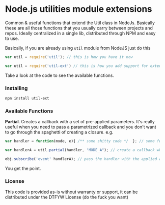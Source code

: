 Node.js utilities module extensions
===================================

Common &amp; useful functions that extend the Util class in NodeJs. Basically these are all those functions that you usually 
carry between projects and repos. Ideally centralized in a single lib, distributed through NPM and easy to use.

Basically, if you are already using `util` module from NodeJS just do this


``` javascript
var util = require('util'); // this is how you have it now

var util = require('util-ext') // this is how you add support for extended util functions 
```

Take a look at the code to see the available functions.


### Installing 

``` bash 
npm install util-ext
```

### Available Functions

__Partial__. Creates a callback with a set of pre-applied parameters. It's really useful when you need to pass 
a parametrized callback and you don't want to go through the spaghetti of creating a closure. e.g.

``` javascript
var handler = function(mode, e){ /** some shitty code */  }; // some function with 2 args

var handlerA = util.partial(handler, "MODE_A"); // create a callback where we fix param mode to be "MODE_A"

obj.subscribe('event' handlerA); // pass the handler with the applied argument e will be determined by context
```
You get the point.

### License
This code is provided as-is without warranty or support, it can be distributed under the DTFYW License (do the fuck you want)